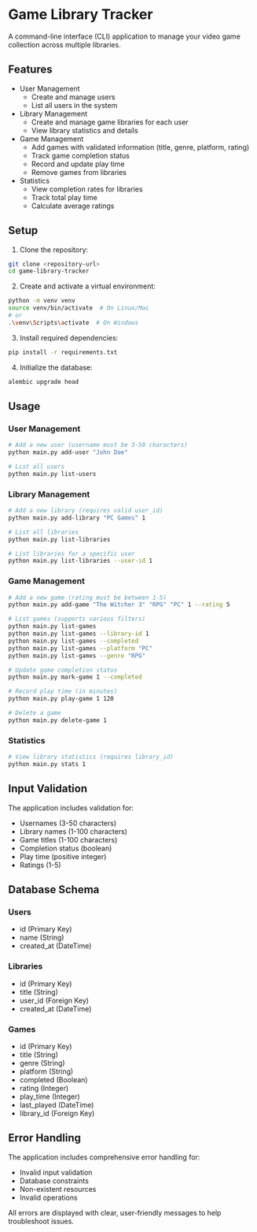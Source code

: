 # Game Library Tracker

A command-line interface (CLI) application to manage your video game collection across multiple libraries.

## Features

- User Management
  - Create and manage users
  - List all users in the system
- Library Management
  - Create and manage game libraries for each user
  - View library statistics and details
- Game Management
  - Add games with validated information (title, genre, platform, rating)
  - Track game completion status
  - Record and update play time
  - Remove games from libraries
- Statistics
  - View completion rates for libraries
  - Track total play time
  - Calculate average ratings

## Setup

1. Clone the repository:
```bash
git clone <repository-url>
cd game-library-tracker
```

2. Create and activate a virtual environment:
```bash
python -m venv venv
source venv/bin/activate  # On Linux/Mac
# or
.\venv\Scripts\activate  # On Windows
```

3. Install required dependencies:
```bash
pip install -r requirements.txt
```

4. Initialize the database:
```bash
alembic upgrade head
```

## Usage

### User Management
```bash
# Add a new user (username must be 3-50 characters)
python main.py add-user "John Doe"

# List all users
python main.py list-users
```

### Library Management
```bash
# Add a new library (requires valid user_id)
python main.py add-library "PC Games" 1

# List all libraries
python main.py list-libraries

# List libraries for a specific user
python main.py list-libraries --user-id 1
```

### Game Management
```bash
# Add a new game (rating must be between 1-5)
python main.py add-game "The Witcher 3" "RPG" "PC" 1 --rating 5

# List games (supports various filters)
python main.py list-games
python main.py list-games --library-id 1
python main.py list-games --completed
python main.py list-games --platform "PC"
python main.py list-games --genre "RPG"

# Update game completion status
python main.py mark-game 1 --completed

# Record play time (in minutes)
python main.py play-game 1 120

# Delete a game
python main.py delete-game 1
```

### Statistics
```bash
# View library statistics (requires library_id)
python main.py stats 1
```

## Input Validation

The application includes validation for:
- Usernames (3-50 characters)
- Library names (1-100 characters)
- Game titles (1-100 characters)
- Completion status (boolean)
- Play time (positive integer)
- Ratings (1-5)

## Database Schema

### Users
- id (Primary Key)
- name (String)
- created_at (DateTime)

### Libraries
- id (Primary Key)
- title (String)
- user_id (Foreign Key)
- created_at (DateTime)

### Games
- id (Primary Key)
- title (String)
- genre (String)
- platform (String)
- completed (Boolean)
- rating (Integer)
- play_time (Integer)
- last_played (DateTime)
- library_id (Foreign Key)

## Error Handling

The application includes comprehensive error handling for:
- Invalid input validation
- Database constraints
- Non-existent resources
- Invalid operations

All errors are displayed with clear, user-friendly messages to help troubleshoot issues.
